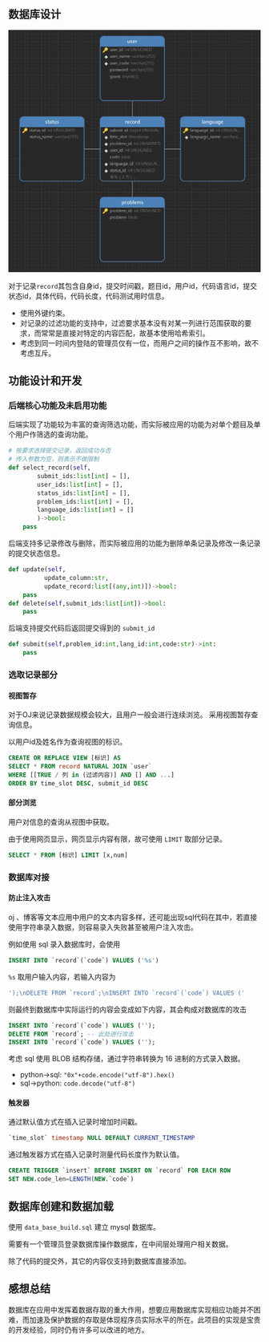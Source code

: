 ## 数据库设计
![ER图](./graph/dbER.png)

对于记录`record`其包含自身id，提交时间戳，题目id，用户id，代码语言id，提交状态id，具体代码，代码长度，代码测试用时信息。

- 使用外键约束。
- 对记录的过滤功能的支持中，过滤要求基本没有对某一列进行范围获取的要求，而常常是直接对特定的内容匹配，故基本使用哈希索引。
- 考虑到同一时间内登陆的管理员仅有一位，而用户之间的操作互不影响，故不考虑互斥。

## 功能设计和开发
### 后端核心功能及未启用功能
后端实现了功能较为丰富的查询筛选功能，而实际被应用的功能为对单个题目及单个用户作筛选的查询功能。

```python
# 按要求选择提交记录，返回成功与否
# 传入参数为空，则表示不做限制
def select_record(self,
        submit_ids:list[int] = [],
        user_ids:list[int] = [],
        status_ids:list[int] = [],
        problem_ids:list[int] = [],
        language_ids:list[int] = []
        )->bool:
    pass
```

后端支持多记录修改与删除，而实际被应用的功能为删除单条记录及修改一条记录的提交状态信息。

```python
def update(self,
          update_column:str,
          update_record:list[(any,int)])->bool:
    pass
def delete(self,submit_ids:list[int])->bool:
    pass
```

后端支持提交代码后返回提交得到的 `submit_id`
```python
def submit(self,problem_id:int,lang_id:int,code:str)->int:
    pass
```

### 选取记录部分
#### 视图暂存
对于OJ来说记录数据规模会较大，且用户一般会进行连续浏览。
采用视图暂存查询信息。

以用户id及姓名作为查询视图的标识。

```sql
CREATE OR REPLACE VIEW [标识] AS
SELECT * FROM record NATURAL JOIN `user`
WHERE [[TRUE / 列 in (过滤内容)] AND [] AND ...]
ORDER BY time_slot DESC, submit_id DESC
```

#### 部分浏览
用户对信息的查询从视图中获取。

由于使用网页显示，网页显示内容有限，故可使用 `LIMIT` 取部分记录。

```sql
SELECT * FROM [标识] LIMIT [x,num]
```

### 数据库对接
#### 防止注入攻击
oj 、博客等文本应用中用户的文本内容多样，还可能出现sql代码在其中，若直接使用字符串录入数据，则容易录入失败甚至被用户注入攻击。

例如使用 sql 录入数据库时，会使用
```sql
INSERT INTO `record`(`code`) VALUES ('%s')
```

`%s` 取用户输入内容，若输入内容为

```sql
');\nDELETE FROM `record`;\nINSERT INTO `record`(`code`) VALUES ('
```

则最终到数据库中实际运行的内容会变成如下内容，其会构成对数据库的攻击

```sql
INSERT INTO `record`(`code`) VALUES ('');
DELETE FROM `record`; -- 此处进行攻击
INSERT INTO `record`(`code`) VALUES ('');
```

考虑 sql 使用 BLOB 结构存储，通过字符串转换为 16 进制的方式录入数据。
- python$\to$sql: `"0x"+code.encode("utf-8").hex()`
- sql$\to$python: `code.decode("utf-8")`

#### 触发器
通过默认值方式在插入记录时增加时间戳。
```sql
`time_slot` timestamp NULL DEFAULT CURRENT_TIMESTAMP
```

通过触发器方式在插入记录时测量代码长度作为默认值。
```sql
CREATE TRIGGER `insert` BEFORE INSERT ON `record` FOR EACH ROW
SET NEW.code_len=LENGTH(NEW.`code`)
```

## 数据库创建和数据加载
使用 `data_base_build.sql` 建立 mysql 数据库。

需要有一个管理员登录数据库操作数据库，在中间层处理用户相关数据。

除了代码的提交外，其它的内容仅支持到数据库直接添加。

## 感想总结
数据库在应用中发挥着数据存取的重大作用，想要应用数据库实现相应功能并不困难，而加速及保护数据的存取是体现程序员实际水平的所在。此项目的实现是宝贵的开发经验，同时仍有许多可以改进的地方。
